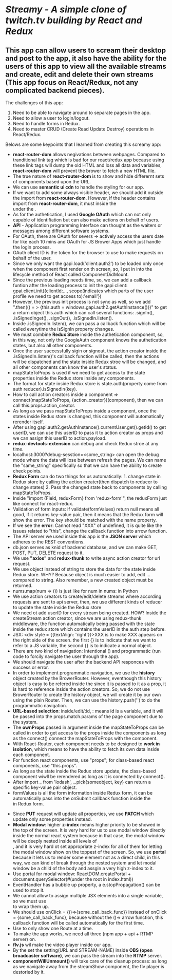 # *Streamy - A simple clone of twitch.tv building by React and Redux*
## This app can allow users to scream their desktop and post to the app, it also have the ability for the users of this app to view all the available streams and create, edit and delete their own streams (This app focus on React/Redux, not any complicated backend pieces).

The challenges of this app:
1. Need to be able to navigate around to separate pages in the app.
2. Need to allow a user to login/logout.
3. Need to handle forms in Redux.
4. Need to master CRUD (Create Read Update Destroy) operations in React/Redux.

Belows are some keypoints that I learned from creating this screamy app:
* **react-router-dom** allows negivations between webpages. Compared to tranditional link tag <a herf = ""></a> which is bad for our react/redux app because using these link tags will dump the old HTML and loss all data and variables, **react-router-dom** will prevent the brower to fetch a new HTML file.
* The true nature of **react-router-dom** is to show and hide differernt sets of components based upon the URL.
* We can use **semantic ui cdn** to handle the styling for our app.
* If we want to add some always visible header, we should add it outside the <BrowerRouter> import from **react-router-dom**.
  However, if the header contains <link to = ""></link> import from **react-router-dom**, it must inside the <div></div> under the         <BrowerRouter>.
* As for the authetication, I used **Google OAuth** which can not only capable of identifiation but can also make actions on behalf of     users.
* **API** - Application programming Interface can thought as the waiters or messages among different software systems.
* For OAuth, there are OAuth for severs -> actively access the users date for like each 10 mins and OAuth for JS Brower Apps which just   handle the login process.
* OAuth client ID is the token for the browser to use to make requests on behalf of the user.
* Since we only want the gapi.load('client:auth2') to be loaded only once when the component first render on th screen, so, I put in       into the lifecycle method of React called ComponentDidMount.
* Since the previous loading needs time, so, we can add a callback funtion after the loading process to init the gapi client:             gpai.client.init({clientId:..., scope(indicates which parts of the user profile we need to get access to):'email'})
* However, the previous init process is not sync as well, so we add ".then(() = > {this.auth = windows.gapi.auth2.getAuthInstance()})"     to get a return object this.auth which can call several functions: .signIn(), .isSignedInget(), .signOut(), .isSignedIn.listen().
* Inside .isSignedIn.listen(), we can pass a callback function which will be called everytime the isSignIn property changes.
* We must combine **Redux Store** inside the authetication component, so, in this way, not only the GoogleAuth component knows the         authetication states, but also all other components.
* Once the user successfully sigin or signout, the action creator inside the .isSignedIn.listen()'s callback function will be called,     then the actions will be dispatched and the state inside Redux stroe will be changed, and all other components can know the user's       status.
* mapStateToProps is used if we need to get access to the state properties inside the Redux store inside any components.
* The format for state inside Redux store is state.auth(property come from auth reducer).isSignedIn(key).
* How to call action creators inside a component => connect(mapStateToProps, {action_creator})(component), then we can call               this.props.action_creator.
* As long as we pass mapStateToProps inside a component, once the states inside Redux store is changed, this component will               automatically rerender itself.
* After using gapi.auth2.getAuthInstance().currentUser.get().getId() to get userID, we can use this userID to pass it to action creator   as props and we can assign this userID to action.payload.
* **redux-devtools-extension** can debug and check Redux stroe at any time.
* localhost:3000?debug-sesstion=<some_string> can open the debug mode where the data will lose between refresh the pages. We can name     the "same_string" specifically so that we can have the ability to create check points.
* **Redux Form** can do two things for us automatically: 1. change state in Redux store by calling the action creater(then dispatch to     reducer to change states) 2. Pass the changed state back to components by calling mapStateToProps.
* Inside "import {Field, reduxForm} from 'redux-form'", the reduxForm just like connect for react-redux.
* Validation of form inputs: if validate(formValues) return null means all good, if it returns key-value pair, then it means that the     Redux form will show the error. The key should be matched with the <Field> name property.
* If we see the **error**: Cannot read "XXX" of undefined, it is quite like the issues related to "this", change the callback function     into arrow function.
* The API server we used inside this app is the **JSON server** which adheres to the REST conventions.
* db.json serves as knid of backend database, and we can make GET, POST, PUT, DELETE request to it.
* We use **"axios"** and **redux-thunk** to write async action creator for url request.
* We use object instead of string to store the data for the state inside Redux store. WHY? Because object is much easier to add, edit     ... compared to string. Also remember, a new created object must be returned.
* nums.map(num => ()) is just like for num in nums: in Python
* We use action creators to create/edit/delete streams where according requests are sent to api server, then, we use different kinds of   reducer to update the state inside the Redux store
* We need ot add userID for every stream being created. HOW? Inside the createStream action creator, since we are using redux-thunk       middleware, the function automatically being passed with the state inside the redux store which contains the userID in the auth step     before.
* JSX: <div style = {{textAlign: 'right'}}>XXX</div> is to make XXX appears on the right side of the screen. the first {} is to indicate   that we want to refer to a JS variable, the second {} is to indicate a normal object.
* There are two kind of navigation: Intentional (<link>) and programmatic (run code to forcily navigate the user through the app).
* We should navigate the user after the backend API responces with success or error.
* In order to implement programmatic navigation, we use the **history** object created by the BrowerRouter. However, eventhough this       history object is easy to be refered inside the <BrowerRouter> since it is passed to it as a prop, it is hard to reference inside the   action creators. So, we do not use BrowerRouter to create the history object, we will create it by our own using the plain Router.
  Then, we can use the history.push('') to do the programmatic navigation.
* **URL-based selection**: inside/edit/:id, : means id is a variable, and it will be passed into the props.match.params of the page       component due to the <Route> system.
* The **ownProps** passed in argument inside the mapStateToProps can be called in order to get access to the props inside the components   as long as the connect() connect the mapStateToProps with the component.
* With React-Router, each component needs to be designed to **work in isolation**, which means to have the ability to fetch its own data   inside each component.
* For function react components, use "props"; for class-based react components, use "this.props".
* As long as the state inside the Redux store update, the class-based component wiwll be rerendered as long as it is connected by         connect().
* After import _ from 'lodash', _.pick{someobject, key} can return a specific key-value pair object.
* formValues is all the form information inside Redux form, it can be automatically pass into the onSubmit callback function inside the   <form> in Redux form.
* Since **PUT** request will update all properties, we use **PATCH** which update only some properties instead.
* **Modal window**: higher **z-index** means higher priority to be showed in the top of the screen. It is very hard for us to use modal 
  window directly inside the normal react system because in that case, the modal window will be deeply nested inside all levels of         <div>, and it is very hard ot set appropriate z-index for all of them for letting the modal window show on the toppest of the screen.
  So, we use **portal** because it lets us to render some element not as a direct child, in this way, we can kind of break through the
  nested system and let modal window be a child of the body and assgin a very high z-index to it.
* Use portal for modal window: ReactDOM.createPortal + document.querySelector(#(under the root in index.html))
* EventHandler has a bubble up property, a e.stopPropagation() can be used to stop it.
* We cannot allow to assign multiple JSX elements into a single variable, so we must use <div></div> to wrap them up.
* We should use onClick = {()=>{some_call_back_func}} instead of onClick = {some_call_back_func}, because without the ()=> arrow 
  function, this callback function will be called automatically for the first time.
* Use <switch></switch> to only show one Route at a time.
* To make the app works, we need all three (npm app + api + RTMP server) on.
* **flv.js** wil make the video player inside our app.
* By the set the setting(URL and STREAM-NAME) inside **OBS (open broadcaster software)**, we can pass the stream into the **RTMP**
  server.
* **componentWillUnmount()** will take care of the cleanup process: as long as we navigate away from the streamShow component, the flv
  player is destoried by it.
